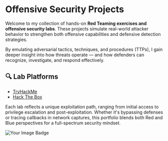 #  Offensive Security Projects

Welcome to my collection of hands-on **Red Teaming exercises and offensive security labs**. These projects simulate real-world attacker behavior to strengthen both offensive capabilities and defensive detection strategies.

By emulating adversarial tactics, techniques, and procedures (TTPs), I gain deeper insight into how threats operate — and how defenders can recognize, investigate, and respond effectively.

## 🔍 Lab Platforms
- [TryHackMe](https://tryhackme.com/)
- [Hack The Box](https://www.hackthebox.com/)

Each lab reflects a unique exploitation path, ranging from initial access to privilege escalation and post-exploitation. Whether it's bypassing defenses or tracing callbacks in network captures, this portfolio blends both Red and Blue perspectives for a full-spectrum security mindset.

<img src="https://tryhackme-badges.s3.amazonaws.com/Arkwinger.png" alt="Your Image Badge" />
